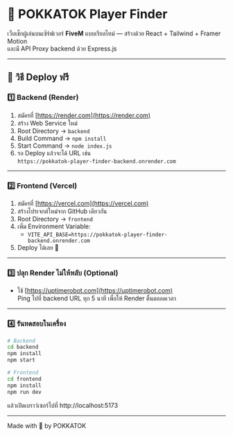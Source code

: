 # 💜 POKKATOK Player Finder

เว็บเช็กผู้เล่นบนเซิร์ฟเวอร์ **FiveM** แบบเรียลไทม์ — สร้างด้วย React + Tailwind + Framer Motion  
และมี API Proxy backend ด้วย Express.js

---

## 🚀 วิธี Deploy ฟรี

### 1️⃣ Backend (Render)
1. สมัครที่ [https://render.com](https://render.com)
2. สร้าง Web Service ใหม่
3. Root Directory → `backend`
4. Build Command → `npm install`
5. Start Command → `node index.js`
6. รอ Deploy แล้วจะได้ URL เช่น  
   `https://pokkatok-player-finder-backend.onrender.com`

---

### 2️⃣ Frontend (Vercel)
1. สมัครที่ [https://vercel.com](https://vercel.com)
2. สร้างโปรเจกต์ใหม่จาก GitHub เดียวกัน
3. Root Directory → `frontend`
4. เพิ่ม Environment Variable:
   - `VITE_API_BASE=https://pokkatok-player-finder-backend.onrender.com`
5. Deploy ได้เลย 🎉

---

### 3️⃣ ปลุก Render ไม่ให้หลับ (Optional)
- ใช้ [https://uptimerobot.com](https://uptimerobot.com)  
  Ping ไปที่ backend URL ทุก 5 นาที เพื่อให้ Render ตื่นตลอดเวลา

---

### 4️⃣ รันทดสอบในเครื่อง
```bash
# Backend
cd backend
npm install
npm start

# Frontend
cd frontend
npm install
npm run dev
```

แล้วเปิดเบราว์เซอร์ไปที่ http://localhost:5173

---

Made with 💜 by POKKATOK
